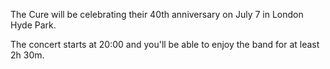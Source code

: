 The Cure will be celebrating their 40th anniversary on July 7 in London Hyde Park.

The concert starts at 20:00 and you'll be able to enjoy the band for at least 2h 30m.
